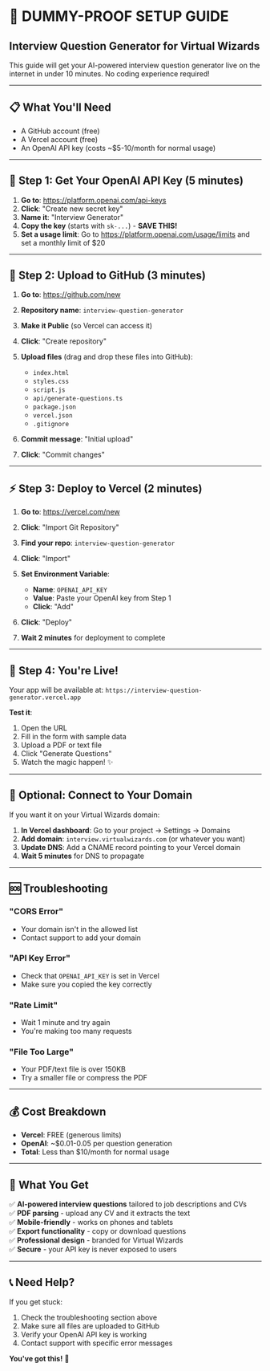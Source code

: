 # 🚀 **DUMMY-PROOF SETUP GUIDE**
## Interview Question Generator for Virtual Wizards

This guide will get your AI-powered interview question generator live on the internet in under 10 minutes. No coding experience required!

---

## 📋 **What You'll Need**
- A GitHub account (free)
- A Vercel account (free)
- An OpenAI API key (costs ~$5-10/month for normal usage)

---

## 🎯 **Step 1: Get Your OpenAI API Key (5 minutes)**

1. **Go to**: https://platform.openai.com/api-keys
2. **Click**: "Create new secret key"
3. **Name it**: "Interview Generator"
4. **Copy the key** (starts with `sk-...`) - **SAVE THIS!**
5. **Set a usage limit**: Go to https://platform.openai.com/usage/limits and set a monthly limit of $20

---

## 🐙 **Step 2: Upload to GitHub (3 minutes)**

1. **Go to**: https://github.com/new
2. **Repository name**: `interview-question-generator`
3. **Make it Public** (so Vercel can access it)
4. **Click**: "Create repository"

5. **Upload files** (drag and drop these files into GitHub):
   - `index.html`
   - `styles.css`
   - `script.js`
   - `api/generate-questions.ts`
   - `package.json`
   - `vercel.json`
   - `.gitignore`

6. **Commit message**: "Initial upload"
7. **Click**: "Commit changes"

---

## ⚡ **Step 3: Deploy to Vercel (2 minutes)**

1. **Go to**: https://vercel.com/new
2. **Click**: "Import Git Repository"
3. **Find your repo**: `interview-question-generator`
4. **Click**: "Import"

5. **Set Environment Variable**:
   - **Name**: `OPENAI_API_KEY`
   - **Value**: Paste your OpenAI key from Step 1
   - **Click**: "Add"

6. **Click**: "Deploy"

7. **Wait 2 minutes** for deployment to complete

---

## 🎉 **Step 4: You're Live!**

Your app will be available at: `https://interview-question-generator.vercel.app`

**Test it**:
1. Open the URL
2. Fill in the form with sample data
3. Upload a PDF or text file
4. Click "Generate Questions"
5. Watch the magic happen! ✨

---

## 🔧 **Optional: Connect to Your Domain**

If you want it on your Virtual Wizards domain:

1. **In Vercel dashboard**: Go to your project → Settings → Domains
2. **Add domain**: `interview.virtualwizards.com` (or whatever you want)
3. **Update DNS**: Add a CNAME record pointing to your Vercel domain
4. **Wait 5 minutes** for DNS to propagate

---

## 🆘 **Troubleshooting**

### **"CORS Error"**
- Your domain isn't in the allowed list
- Contact support to add your domain

### **"API Key Error"**
- Check that `OPENAI_API_KEY` is set in Vercel
- Make sure you copied the key correctly

### **"Rate Limit"**
- Wait 1 minute and try again
- You're making too many requests

### **"File Too Large"**
- Your PDF/text file is over 150KB
- Try a smaller file or compress the PDF

---

## 💰 **Cost Breakdown**

- **Vercel**: FREE (generous limits)
- **OpenAI**: ~$0.01-0.05 per question generation
- **Total**: Less than $10/month for normal usage

---

## 🎯 **What You Get**

✅ **AI-powered interview questions** tailored to job descriptions and CVs  
✅ **PDF parsing** - upload any CV and it extracts the text  
✅ **Mobile-friendly** - works on phones and tablets  
✅ **Export functionality** - copy or download questions  
✅ **Professional design** - branded for Virtual Wizards  
✅ **Secure** - your API key is never exposed to users  

---

## 📞 **Need Help?**

If you get stuck:
1. Check the troubleshooting section above
2. Make sure all files are uploaded to GitHub
3. Verify your OpenAI API key is working
4. Contact support with specific error messages

**You've got this!** 🚀
